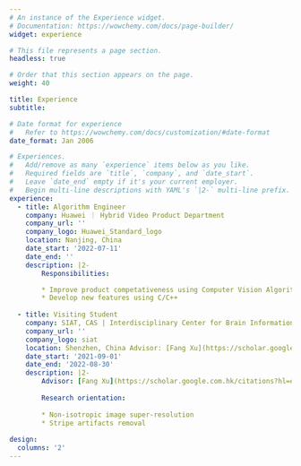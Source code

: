 ```yaml
---
# An instance of the Experience widget.
# Documentation: https://wowchemy.com/docs/page-builder/
widget: experience

# This file represents a page section.
headless: true

# Order that this section appears on the page.
weight: 40

title: Experience
subtitle:

# Date format for experience
#   Refer to https://wowchemy.com/docs/customization/#date-format
date_format: Jan 2006

# Experiences.
#   Add/remove as many `experience` items below as you like.
#   Required fields are `title`, `company`, and `date_start`.
#   Leave `date_end` empty if it's your current employer.
#   Begin multi-line descriptions with YAML's `|2-` multi-line prefix.
experience:
  - title: Algorithm Engineer
    company: Huawei ｜ Hybrid Video Product Department
    company_url: ''
    company_logo: Huawei_Standard_logo
    location: Nanjing, China
    date_start: '2022-07-11'
    date_end: ''
    description: |2-
        Responsibilities: 

        * Improve product competativeness using Computer Vision Algorithms
        * Develop new features using C/C++
       
  - title: Visiting Student
    company: SIAT, CAS | Interdisciplinary Center for Brain Information
    company_url: ''
    company_logo: siat
    location: Shenzhen, China Advisor: [Fang Xu](https://scholar.google.com.hk/citations?hl=en&user=56qc93UAAAAJ&view_op=list_works&sortby=pubdate) & [Pengcheng Zhou](http://dami-lab.top/author/pengcheng-zhou/)
    date_start: '2021-09-01'
    date_end: '2022-08-30'
    description: |2-
        Advisor: [Fang Xu](https://scholar.google.com.hk/citations?hl=en&user=56qc93UAAAAJ&view_op=list_works&sortby=pubdate) & [Pengcheng Zhou](http://dami-lab.top/author/pengcheng-zhou/)
        
        Research orientation:
        
        * Non-isotropic image super-resolution
        * Stripe artifacts removal
        
design:
  columns: '2'
---
```

